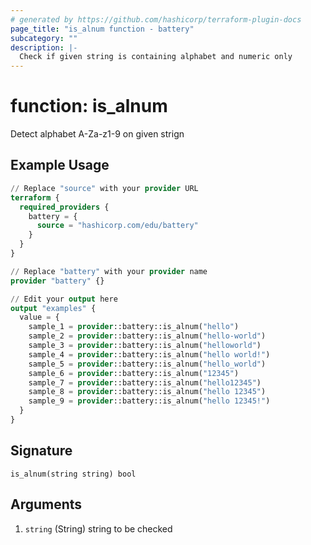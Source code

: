 ```yaml
---
# generated by https://github.com/hashicorp/terraform-plugin-docs
page_title: "is_alnum function - battery"
subcategory: ""
description: |-
  Check if given string is containing alphabet and numeric only
---
```


# function: is_alnum

Detect alphabet A-Za-z1-9 on given strign

## Example Usage

```terraform
// Replace "source" with your provider URL
terraform {
  required_providers {
    battery = {
      source = "hashicorp.com/edu/battery"
    }
  }
}

// Replace "battery" with your provider name
provider "battery" {}

// Edit your output here
output "examples" {
  value = {
    sample_1 = provider::battery::is_alnum("hello")
    sample_2 = provider::battery::is_alnum("hello-world")
    sample_3 = provider::battery::is_alnum("helloworld")
    sample_4 = provider::battery::is_alnum("hello world!")
    sample_5 = provider::battery::is_alnum("hello_world")
    sample_6 = provider::battery::is_alnum("12345")
    sample_7 = provider::battery::is_alnum("hello12345")
    sample_8 = provider::battery::is_alnum("hello 12345")
    sample_9 = provider::battery::is_alnum("hello 12345!")
  }
}
```

## Signature

<!-- signature generated by tfplugindocs -->
```text
is_alnum(string string) bool
```

## Arguments

<!-- arguments generated by tfplugindocs -->
1. `string` (String) string to be checked

